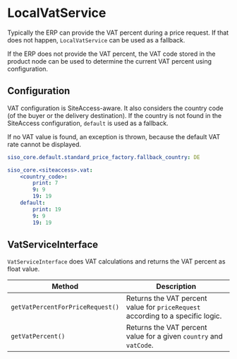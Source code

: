 # LocalVatService

Typically the ERP can provide the VAT percent during a price request.
If that does not happen, `LocalVatService` can be used as a fallback.

If the ERP does not provide the VAT percent, the VAT code stored in the product node can be used to determine the current VAT percent using configuration.

## Configuration

VAT configuration is SiteAccess-aware. It also considers the country code (of the buyer or the delivery destination).
If the country is not found in the SiteAccess configuration, `default` is used as a fallback.

If no VAT value is found, an exception is thrown, because the default VAT rate cannot be displayed.

``` yaml
siso_core.default.standard_price_factory.fallback_country: DE

siso_core.<siteaccess>.vat:
    <country_code>:
        print: 7
        9: 9
        19: 19
    default:
        print: 19
        9: 9
        19: 19
```

## VatServiceInterface

`VatServiceInterface` does VAT calculations and returns the VAT percent as float value.

|Method|Description|
|--- |--- |
|`getVatPercentForPriceRequest()`|Returns the VAT percent value for `priceRequest` according to a specific logic.|
|`getVatPercent()`|Returns the VAT percent value for a given `country` and `vatCode`.|
